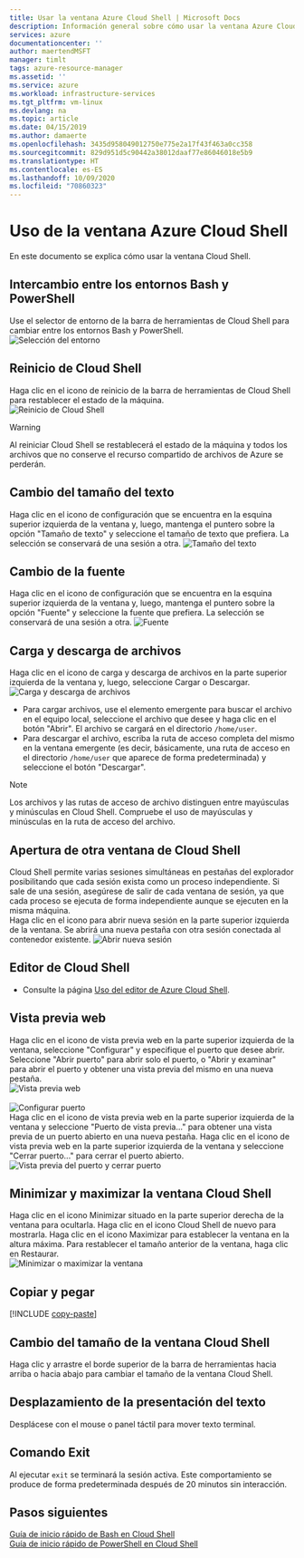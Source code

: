 ```yaml
---
title: Usar la ventana Azure Cloud Shell | Microsoft Docs
description: Información general sobre cómo usar la ventana Azure Cloud Shell.
services: azure
documentationcenter: ''
author: maertendMSFT
manager: timlt
tags: azure-resource-manager
ms.assetid: ''
ms.service: azure
ms.workload: infrastructure-services
ms.tgt_pltfrm: vm-linux
ms.devlang: na
ms.topic: article
ms.date: 04/15/2019
ms.author: damaerte
ms.openlocfilehash: 3435d958049012750e775e2a17f43f463a0cc358
ms.sourcegitcommit: 829d951d5c90442a38012daaf77e86046018e5b9
ms.translationtype: HT
ms.contentlocale: es-ES
ms.lasthandoff: 10/09/2020
ms.locfileid: "70860323"
---
```

# <a name="using-the-azure-cloud-shell-window"></a>Uso de la ventana Azure Cloud Shell

En este documento se explica cómo usar la ventana Cloud Shell.

## <a name="swap-between-bash-and-powershell-environments"></a>Intercambio entre los entornos Bash y PowerShell

Use el selector de entorno de la barra de herramientas de Cloud Shell para cambiar entre los entornos Bash y PowerShell.  
![Selección del entorno](media/using-the-shell-window/env-selector.png)

## <a name="restart-cloud-shell"></a>Reinicio de Cloud Shell
Haga clic en el icono de reinicio de la barra de herramientas de Cloud Shell para restablecer el estado de la máquina.  
![Reinicio de Cloud Shell](media/using-the-shell-window/restart.png)
> [!WARNING]
> Al reiniciar Cloud Shell se restablecerá el estado de la máquina y todos los archivos que no conserve el recurso compartido de archivos de Azure se perderán.

## <a name="change-the-text-size"></a>Cambio del tamaño del texto
Haga clic en el icono de configuración que se encuentra en la esquina superior izquierda de la ventana y, luego, mantenga el puntero sobre la opción "Tamaño de texto" y seleccione el tamaño de texto que prefiera. La selección se conservará de una sesión a otra.
![Tamaño del texto](media/using-the-shell-window/text-size.png)

## <a name="change-the-font"></a>Cambio de la fuente
Haga clic en el icono de configuración que se encuentra en la esquina superior izquierda de la ventana y, luego, mantenga el puntero sobre la opción "Fuente" y seleccione la fuente que prefiera.  La selección se conservará de una sesión a otra.
![Fuente](media/using-the-shell-window/text-font.png)

## <a name="upload-and-download-files"></a>Carga y descarga de archivos
Haga clic en el icono de carga y descarga de archivos en la parte superior izquierda de la ventana y, luego, seleccione Cargar o Descargar.  
![Carga y descarga de archivos](media/using-the-shell-window/uploaddownload.png)
* Para cargar archivos, use el elemento emergente para buscar el archivo en el equipo local, seleccione el archivo que desee y haga clic en el botón "Abrir".  El archivo se cargará en el directorio `/home/user`.
* Para descargar el archivo, escriba la ruta de acceso completa del mismo en la ventana emergente (es decir, básicamente, una ruta de acceso en el directorio `/home/user` que aparece de forma predeterminada) y seleccione el botón "Descargar".  
> [!NOTE] 
> Los archivos y las rutas de acceso de archivo distinguen entre mayúsculas y minúsculas en Cloud Shell. Compruebe el uso de mayúsculas y minúsculas en la ruta de acceso del archivo.

## <a name="open-another-cloud-shell-window"></a>Apertura de otra ventana de Cloud Shell
Cloud Shell permite varias sesiones simultáneas en pestañas del explorador posibilitando que cada sesión exista como un proceso independiente.
Si sale de una sesión, asegúrese de salir de cada ventana de sesión, ya que cada proceso se ejecuta de forma independiente aunque se ejecuten en la misma máquina.  
Haga clic en el icono para abrir nueva sesión en la parte superior izquierda de la ventana. Se abrirá una nueva pestaña con otra sesión conectada al contenedor existente.
![Abrir nueva sesión](media/using-the-shell-window/newsession.png)

## <a name="cloud-shell-editor"></a>Editor de Cloud Shell
* Consulte la página [Uso del editor de Azure Cloud Shell](using-cloud-shell-editor.md).

## <a name="web-preview"></a>Vista previa web
Haga clic en el icono de vista previa web en la parte superior izquierda de la ventana, seleccione "Configurar" y especifique el puerto que desee abrir.  Seleccione "Abrir puerto" para abrir solo el puerto, o "Abrir y examinar" para abrir el puerto y obtener una vista previa del mismo en una nueva pestaña.  
![Vista previa web](media/using-the-shell-window/preview.png)  
<br>
![Configurar puerto](media/using-the-shell-window/preview-configure.png)  
Haga clic en el icono de vista previa web en la parte superior izquierda de la ventana y seleccione "Puerto de vista previa..." para obtener una vista previa de un puerto abierto en una nueva pestaña. Haga clic en el icono de vista previa web en la parte superior izquierda de la ventana y seleccione "Cerrar puerto..." para cerrar el puerto abierto.  
![Vista previa del puerto y cerrar puerto](media/using-the-shell-window/preview-options.png)

## <a name="minimize--maximize-cloud-shell-window"></a>Minimizar y maximizar la ventana Cloud Shell
Haga clic en el icono Minimizar situado en la parte superior derecha de la ventana para ocultarla. Haga clic en el icono Cloud Shell de nuevo para mostrarla.
Haga clic en el icono Maximizar para establecer la ventana en la altura máxima. Para restablecer el tamaño anterior de la ventana, haga clic en Restaurar.  
![Minimizar o maximizar la ventana](media/using-the-shell-window/minmax.png)

## <a name="copy-and-paste"></a>Copiar y pegar
[!INCLUDE [copy-paste](../../includes/cloud-shell-copy-paste.md)]

## <a name="resize-cloud-shell-window"></a>Cambio del tamaño de la ventana Cloud Shell
Haga clic y arrastre el borde superior de la barra de herramientas hacia arriba o hacia abajo para cambiar el tamaño de la ventana Cloud Shell.

## <a name="scrolling-text-display"></a>Desplazamiento de la presentación del texto
Desplácese con el mouse o panel táctil para mover texto terminal.

## <a name="exit-command"></a>Comando Exit
Al ejecutar `exit` se terminará la sesión activa. Este comportamiento se produce de forma predeterminada después de 20 minutos sin interacción.

## <a name="next-steps"></a>Pasos siguientes

[Guía de inicio rápido de Bash en Cloud Shell](quickstart.md) <br>
[Guía de inicio rápido de PowerShell en Cloud Shell](quickstart-powershell.md)

